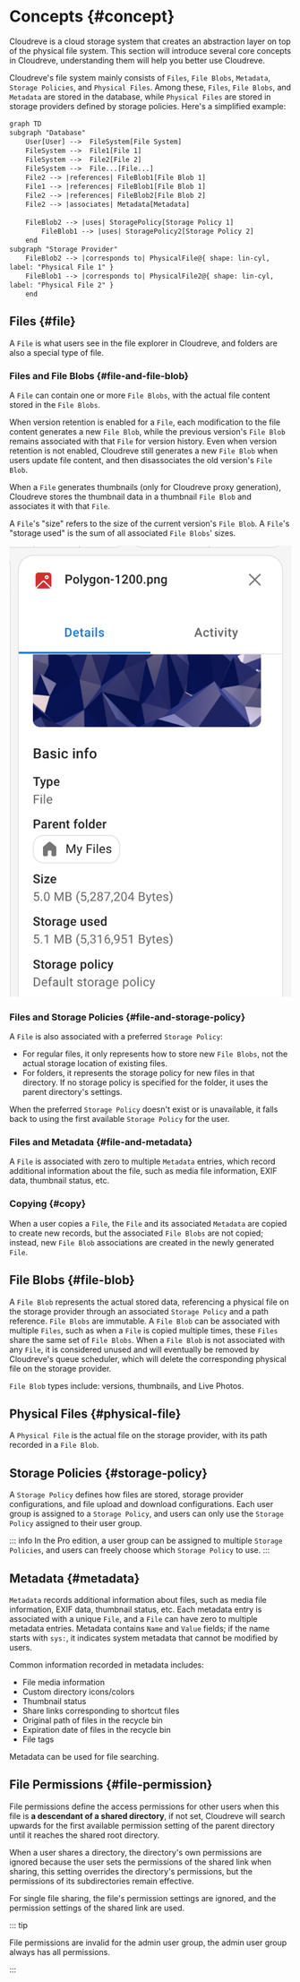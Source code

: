 # Concepts {#concept}

Cloudreve is a cloud storage system that creates an abstraction layer on top of the physical file system. This section will introduce several core concepts in Cloudreve, understanding them will help you better use Cloudreve.

Cloudreve's file system mainly consists of `Files`, `File Blobs`, `Metadata`, `Storage Policies`, and `Physical Files`. Among these, `Files`, `File Blobs`, and `Metadata` are stored in the database, while `Physical Files` are stored in storage providers defined by storage policies. Here's a simplified example:

```mermaid
graph TD
subgraph "Database"
    User[User] -->  FileSystem[File System]
    FileSystem -->  File1[File 1]
    FileSystem -->  File2[File 2]
    FileSystem -->  File...[File...]
    File2 --> |references| FileBlob1[File Blob 1]
    File1 --> |references| FileBlob1[File Blob 1]
    File2 --> |references| FileBlob2[File Blob 2]
    File2 --> |associates| Metadata[Metadata]

    FileBlob2 --> |uses| StoragePolicy[Storage Policy 1]
        FileBlob1 --> |uses| StoragePolicy2[Storage Policy 2]
    end
subgraph "Storage Provider"
    FileBlob2 --> |corresponds to| PhysicalFile@{ shape: lin-cyl, label: "Physical File 1" }
    FileBlob1 --> |corresponds to| PhysicalFile2@{ shape: lin-cyl, label: "Physical File 2" }
    end

```

## Files {#file}

A `File` is what users see in the file explorer in Cloudreve, and folders are also a special type of file.

### Files and File Blobs {#file-and-file-blob}

A `File` can contain one or more `File Blobs`, with the actual file content stored in the `File Blobs`.

When version retention is enabled for a `File`, each modification to the file content generates a new `File Blob`, while the previous version's `File Blob` remains associated with that `File` for version history. Even when version retention is not enabled, Cloudreve still generates a new `File Blob` when users update file content, and then disassociates the old version's `File Blob`.

When a `File` generates thumbnails (only for Cloudreve proxy generation), Cloudreve stores the thumbnail data in a thumbnail `File Blob` and associates it with that `File`.

A `File`'s "size" refers to the size of the current version's `File Blob`. A `File`'s "storage used" is the sum of all associated `File Blobs`' sizes.

![File Size](./images/file-size.png)

### Files and Storage Policies {#file-and-storage-policy}

A `File` is also associated with a preferred `Storage Policy`:

- For regular files, it only represents how to store new `File Blobs`, not the actual storage location of existing files.
- For folders, it represents the storage policy for new files in that directory. If no storage policy is specified for the folder, it uses the parent directory's settings.

When the preferred `Storage Policy` doesn't exist or is unavailable, it falls back to using the first available `Storage Policy` for the user.

### Files and Metadata {#file-and-metadata}

A `File` is associated with zero to multiple `Metadata` entries, which record additional information about the file, such as media file information, EXIF data, thumbnail status, etc.

### Copying {#copy}

When a user copies a `File`, the `File` and its associated `Metadata` are copied to create new records, but the associated `File Blobs` are not copied; instead, new `File Blob` associations are created in the newly generated `File`.

## File Blobs {#file-blob}

A `File Blob` represents the actual stored data, referencing a physical file on the storage provider through an associated `Storage Policy` and a path reference. `File Blobs` are immutable. A `File Blob` can be associated with multiple `Files`, such as when a `File` is copied multiple times, these `Files` share the same set of `File Blobs`. When a `File Blob` is not associated with any `File`, it is considered unused and will eventually be removed by Cloudreve's queue scheduler, which will delete the corresponding physical file on the storage provider.

`File Blob` types include: versions, thumbnails, and Live Photos.

## Physical Files {#physical-file}

A `Physical File` is the actual file on the storage provider, with its path recorded in a `File Blob`.

## Storage Policies {#storage-policy}

A `Storage Policy` defines how files are stored, storage provider configurations, and file upload and download configurations. Each user group is assigned to a `Storage Policy`, and users can only use the `Storage Policy` assigned to their user group.

::: info <Badge type="tip" text="Pro" />
In the Pro edition, a user group can be assigned to multiple `Storage Policies`, and users can freely choose which `Storage Policy` to use.
:::

## Metadata {#metadata}

`Metadata` records additional information about files, such as media file information, EXIF data, thumbnail status, etc. Each metadata entry is associated with a unique `File`, and a `File` can have zero to multiple metadata entries. Metadata contains `Name` and `Value` fields; if the name starts with `sys:`, it indicates system metadata that cannot be modified by users.

Common information recorded in metadata includes:

- File media information
- Custom directory icons/colors
- Thumbnail status
- Share links corresponding to shortcut files
- Original path of files in the recycle bin
- Expiration date of files in the recycle bin
- File tags

Metadata can be used for file searching.

## File Permissions {#file-permission}

File permissions define the access permissions for other users when this file is **a descendant of a shared directory**, if not set, Cloudreve will search upwards for the first available permission setting of the parent directory until it reaches the shared root directory.

When a user shares a directory, the directory's own permissions are ignored because the user sets the permissions of the shared link when sharing, this setting overrides the directory's permissions, but the permissions of its subdirectories remain effective.

For single file sharing, the file's permission settings are ignored, and the permission settings of the shared link are used.

::: tip

File permissions are invalid for the admin user group, the admin user group always has all permissions.

:::
